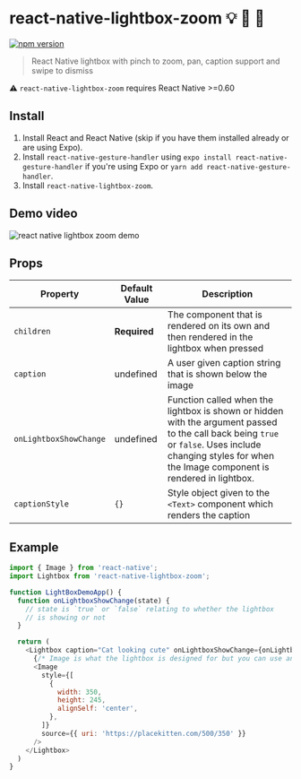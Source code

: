 # react-native-lightbox-zoom :bulb: :white_square_button: :telescope:

[![npm version](https://badge.fury.io/js/react-native-lightbox-zoom.svg)](https://badge.fury.io/js/react-native-lightbox-zoom)

> React Native lightbox with pinch to zoom, pan, caption support and swipe to dismiss

:warning: `react-native-lightbox-zoom` requires React Native >=0.60

## Install
1. Install React and React Native (skip if you have them installed already or are using Expo).
2. Install `react-native-gesture-handler` using `expo install react-native-gesture-handler` if you're using Expo or `yarn add react-native-gesture-handler`.
2. Install `react-native-lightbox-zoom`.

## Demo video
![react native lightbox zoom demo](https://i.imgur.com/749klgE.gif)

## Props
| Property | Default Value | Description |
|-|-|-|
| `children` | **Required** | The component that is rendered on its own and then rendered in the lightbox when pressed |
| `caption` | undefined | A user given caption string that is shown below the image |
| `onLightboxShowChange` | undefined | Function called when the lightbox is shown or hidden with the argument passed to the call back being `true` or `false`. Uses include changing styles for when the Image component is rendered in lightbox.  |
| `captionStyle` | `{}` | Style object given to the `<Text>` component which renders the caption

## Example
```javascript
import { Image } from 'react-native';
import Lightbox from 'react-native-lightbox-zoom';

function LightBoxDemoApp() {
  function onLightboxShowChange(state) {
    // state is `true` or `false` relating to whether the lightbox
    // is showing or not
  }

  return (
    <Lightbox caption="Cat looking cute" onLightboxShowChange={onLightboxShowChange}>
      {/* Image is what the lightbox is designed for but you can use any component */}
      <Image
        style={[
          {
            width: 350,
            height: 245,
            alignSelf: 'center',
          },
        ]}
        source={{ uri: 'https://placekitten.com/500/350' }}
      />
    </Lightbox>
  )
}
```
